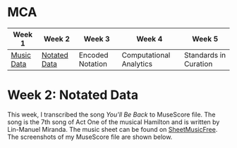 # MCA

| Week 1 | Week 2 | Week 3 | Week 4 | Week 5 |
| ---|---|---|---|---|
| [Music Data](README.md) | [Notated Data](week2.md) | Encoded Notation | Computational Analytics | Standards in Curation |

# Week 2: Notated Data 

This week, I transcribed the song *You'll Be Back* to MuseScore file. The song is the 7th song of Act One of the musical Hamilton and is written by Lin-Manuel Miranda. 
The music sheet can be found on [SheetMusicFree](https://sheetmusic-free.com/youll-be-back-sheet-music-hamilton/). 
The screenshots of my MuseScore file are shown below. 
